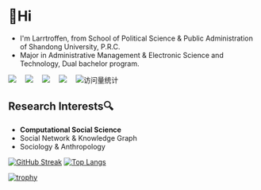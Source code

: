 # 👋Hi

- I'm Larrtroffen, from School of Political Science & Public Administration of Shandong University, P.R.C.
- Major in Administrative Management & Electronic Science and Technology, Dual bachelor program.

<!-- profile logo 个人资料徽标 -->
<div>
  <a href="https://twitter.com/Larrtroffen/"><img src="https://img.shields.io/badge/Twitter-@Larrtroffen-blue" /></a>&emsp;
  <a href="https://www.youtube.com/@Larrtroffen"><img src="https://img.shields.io/badge/YouTube-@Larrtroffen-c32136" /></a>&emsp;
  <a href="https://mp.weixin.qq.com/mp/profile_ext?action=home&__biz=MzkzNzY4NTU5OA==&scene=124#wechat_redirect"><img src="https://img.shields.io/badge/WeChat-@回归不归-07c160" /></a>&emsp;
  <a href="https://space.bilibili.com/26038386/"><img src="https://img.shields.io/badge/Bilibili-@拉尔托芬-ff69b4" /></a>&emsp;
  <!-- visitor -->
  <img src="https://komarev.com/ghpvc/?username=Larrtroffen&label=Views&color=orange&style=flat" alt="访问量统计" />&emsp;

</div>

## Research Interests🔍

- **Computational Social Science** 
- Social Network & Knowledge Graph
- Sociology & Anthropology

[![GitHub Streak](https://github-readme-streak-stats.herokuapp.com/?user=Larrtroffen)](https://git.io/streak-stats) [![Top Langs](https://github-readme-stats.vercel.app/api/top-langs/?username=Larrtroffen&layout=compact)](https://github.com/anuraghazra/github-readme-stats)

[![trophy](https://github-profile-trophy.vercel.app/?username=Larrtroffen)](https://github.com/ryo-ma/github-profile-trophy)

